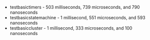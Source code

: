 * testbasictimers  - 503 milliseconds, 739 microseconds, and 790 nanoseconds
* testbasicstatemachine  - 1 millisecond, 551 microseconds, and 593 nanoseconds
* testbasiccluster  - 1 millisecond, 333 microseconds, and 100 nanoseconds
